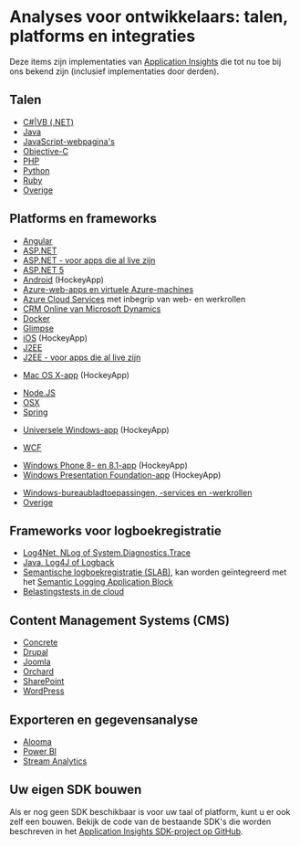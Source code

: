 <properties
    pageTitle="Application Insights: talen, platforms en integraties | Microsoft Azure"
    description="De talen, platforms en integraties die beschikbaar zijn voor Application Insights"
    services="application-insights"
    documentationCenter=""
    authors="OlegAnaniev-MSFT"
    manager="douge"/>

<tags
    ms.service="application-insights"
    ms.workload="tbd"
    ms.tgt_pltfrm="ibiza"
    ms.devlang="na"
    ms.topic="get-started-article"
    ms.date="09/01/2016"
    ms.author="awills"/>


# Analyses voor ontwikkelaars: talen, platforms en integraties

Deze items zijn implementaties van [Application Insights](app-insights-overview.md) die tot nu toe bij ons bekend zijn (inclusief implementaties door derden).

## Talen

+ [C#|VB (.NET)](app-insights-asp-net.md)
+ [Java](app-insights-java-get-started.md)
+ [JavaScript-webpagina's](app-insights-web-track-usage.md)
+ [Objective-C](https://github.com/Microsoft/ApplicationInsights-iOS)
+ [PHP](https://github.com/Microsoft/ApplicationInsights-PHP)
+ [Python](https://pypi.python.org/pypi/applicationinsights/0.1.0)
+ [Ruby](https://rubygems.org/gems/application_insights)
+ [Overige](#projects)

## Platforms en frameworks

+ [Angular](https://www.npmjs.com/package/angular-applicationinsights)
+ [ASP.NET](app-insights-asp-net.md)
+ [ASP.NET - voor apps die al live zijn](app-insights-monitor-performance-live-website-now.md)
+ [ASP.NET 5](app-insights-asp-net-core.md)
+ [Android](https://github.com/Microsoft/ApplicationInsights-Android) (HockeyApp)
+ [Azure-web-apps en virtuele Azure-machines](app-insights-azure-web-apps.md)
+ [Azure Cloud Services](app-insights-cloudservices.md) met inbegrip van web- en werkrollen
+ [CRM Online van Microsoft Dynamics](app-insights-sample-mscrm.md)
+ [Docker](app-insights-docker.md)
+ [Glimpse](https://azure.microsoft.com/blog/glimpse-application-insights/)
+ [iOS](https://github.com/Microsoft/ApplicationInsights-iOS) (HockeyApp)
+ [J2EE](app-insights-java-get-started.md)
+ [J2EE - voor apps die al live zijn](app-insights-java-live.md)
* [Mac OS X-app](https://support.hockeyapp.net/kb/client-integration-ios-mac-os-x-tvos/hockeyapp-for-mac-os-x) (HockeyApp)
+ [Node.JS](https://www.npmjs.com/package/applicationinsights)
+ [OSX](https://github.com/Microsoft/ApplicationInsights-OSX)
+ [Spring](http://joe.blog.freemansoft.com/2015/12/enabling-microsoft-application-insight.html)
* [Universele Windows-app](https://support.hockeyapp.net/kb/client-integration-windows-and-windows-phone/how-to-create-an-app-for-uwp) (HockeyApp)
+ [WCF](https://github.com/Microsoft/ApplicationInsights-SDK-Labs/blob/master/WCF/readme.md)
* [Windows Phone 8- en 8.1-app](https://support.hockeyapp.net/kb/client-integration-windows-and-windows-phone/hockeyapp-for-windows-phone-silverlight-apps-80-and-81) (HockeyApp)
* [Windows Presentation Foundation-app](https://support.hockeyapp.net/kb/client-integration-windows-and-windows-phone/hockeyapp-for-windows-wpf-apps) (HockeyApp)
+ [Windows-bureaubladtoepassingen, -services en -werkrollen](app-insights-windows-desktop.md)
+ [Overige](#projects)


## Frameworks voor logboekregistratie

+   [Log4Net, NLog of System.Diagnostics.Trace](app-insights-diagnostic-search.md)
+   [Java, Log4J of Logback](app-insights-java-trace-logs.md)
+   [Semantische logboekregistratie (SLAB)](https://github.com/fidmor89/SLAB_AppInsights), kan worden geïntegreerd met het [Semantic Logging Application Block](https://msdn.microsoft.com/library/dn440729.aspx)
+   [Belastingstests in de cloud](http://blogs.msdn.com/b/visualstudioalm/archive/2015/07/30/getting-application-insights-counters-with-cloud-based-load-testing.aspx)


## Content Management Systems (CMS)

+ [Concrete](https://github.com/fidmor89/appInsights-Concrete)
+ [Drupal](https://github.com/fidmor89/AppInsights-Drupal)
+ [Joomla](https://github.com/fidmor89/AppInsights-Joomla)
+ [Orchard](https://orchardazureappinsights.codeplex.com) 
+ [SharePoint](app-insights-sharepoint.md)
+ [WordPress](https://wordpress.org/plugins/application-insights/)

## Exporteren en gegevensanalyse

+ [Alooma](https://www.alooma.com/blog/application-insights-amazon-redshift)
+ [Power BI](http://blogs.msdn.com/b/powerbi/archive/2015/11/04/explore-your-application-insights-data-with-power-bi.aspx)
+ [Stream Analytics](app-insights-export-power-bi.md)

## <a name="projects"></a> Uw eigen SDK bouwen

Als er nog geen SDK beschikbaar is voor uw taal of platform, kunt u er ook zelf een bouwen. Bekijk de code van de bestaande SDK's die worden beschreven in het [Application Insights SDK-project op GitHub](https://github.com/Microsoft/AppInsights-Home).




<!--HONumber=Sep16_HO3-->


